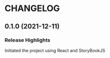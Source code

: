 # CHANGELOG
## 0.1.0 (2021-12-11)
### Release Highlights
Initiated the project using React and StoryBookJS